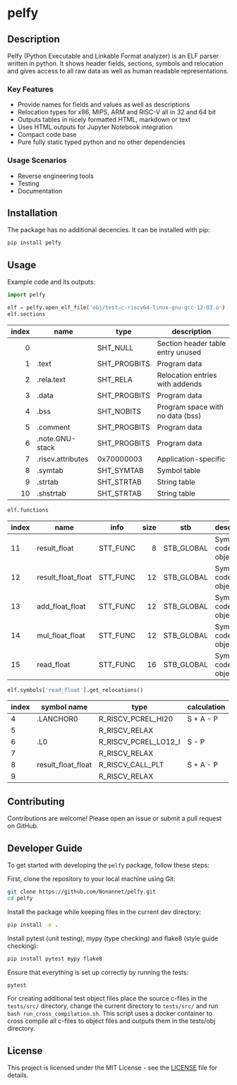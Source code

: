 # pelfy

## Description
Pelfy (Python Executable and Linkable Format analyzer) is an ELF parser written
in python. It shows header fields, sections, symbols and relocation and gives
access to all raw data as well as human readable representations. 

### Key Features
- Provide names for fields and values as well as descriptions
- Relocation types for x86, MIPS, ARM and RISC-V all in 32 and 64 bit
- Outputs tables in nicely formatted HTML, markdown or text
- Uses HTML outputs for Jupyter Notebook integration
- Compact code base
- Pure fully static typed python and no other dependencies

### Usage Scenarios
- Reverse engineering tools
- Testing
- Documentation

## Installation
The package has no additional decencies. It can be installed with pip:

```bash
pip install pelfy
```

## Usage
Example code and its outputs:

```python
import pelfy

elf = pelfy.open_elf_file('obj/test-c-riscv64-linux-gnu-gcc-12-O3.o')
elf.sections
```
| index | name              | type         | description                       |
|------:|-------------------|--------------|-----------------------------------|
|     0 |                   | SHT_NULL     | Section header table entry unused |
|     1 | .text             | SHT_PROGBITS | Program data                      |
|     2 | .rela.text        | SHT_RELA     | Relocation entries with addends   |
|     3 | .data             | SHT_PROGBITS | Program data                      |
|     4 | .bss              | SHT_NOBITS   | Program space with no data (bss)  |
|     5 | .comment          | SHT_PROGBITS | Program data                      |
|     6 | .note.GNU-stack   | SHT_PROGBITS | Program data                      |
|     7 | .riscv.attributes | 0x70000003   | Application-specific              |
|     8 | .symtab           | SHT_SYMTAB   | Symbol table                      |
|     9 | .strtab           | SHT_STRTAB   | String table                      |
|    10 | .shstrtab         | SHT_STRTAB   | String table                      |
```python
elf.functions
```
| index | name               | info     | size | stb        | description             |
|-------|--------------------|----------|-----:|------------|-------------------------|
|    11 | result_float       | STT_FUNC |    8 | STB_GLOBAL | Symbol is a code object |
|    12 | result_float_float | STT_FUNC |   12 | STB_GLOBAL | Symbol is a code object |
|    13 | add_float_float    | STT_FUNC |   12 | STB_GLOBAL | Symbol is a code object |
|    14 | mul_float_float    | STT_FUNC |   12 | STB_GLOBAL | Symbol is a code object |
|    15 | read_float         | STT_FUNC |   16 | STB_GLOBAL | Symbol is a code object |
```python
elf.symbols['read_float'].get_relocations()
```
| index | symbol name        | type                 | calculation |
|-------|--------------------|----------------------|-------------|
|     4 | .LANCHOR0          | R_RISCV_PCREL_HI20   | S + A - P   |
|     5 |                    | R_RISCV_RELAX        |             |
|     6 | .L0                | R_RISCV_PCREL_LO12_I | S - P       |
|     7 |                    | R_RISCV_RELAX        |             |
|     8 | result_float_float | R_RISCV_CALL_PLT     | S + A - P   |
|     9 |                    | R_RISCV_RELAX        |             |

## Contributing
Contributions are welcome! Please open an issue or submit a pull request on GitHub.

## Developer Guide
To get started with developing the `pelfy` package, follow these steps:

First, clone the repository to your local machine using Git:

```bash
git clone https://github.com/Nonannet/pelfy.git
cd pelfy
```

Install the package while keeping files in the current dev directory:

```bash
pip install -e .
```

Install pytest (unit testing), mypy (type checking) and flake8 (style guide checking):

```bash
pip install pytest mypy flake8
```

Ensure that everything is set up correctly by running the tests:

```bash
pytest
```

For creating additional test object files place the source c-files in the `tests/src/` directory,
change the current directory to `tests/src/` and run `bash run_cross_compilation.sh`. This
script uses a docker container to cross compile all c-files to object files and outputs
them in the tests/obj directory.
   
## License
This project is licensed under the MIT License - see the [LICENSE](LICENSE) file for details.